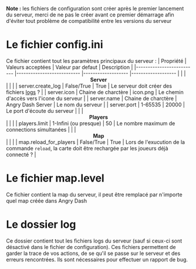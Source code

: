 <!-- TITLE: Configuration -->
<!-- SUBTITLE: La configuration du serveur -->

**Note :** les fichiers de configuration sont créer après le premier lancement du serveur, merci de ne pas le créer avant ce premier démarrage afin d'éviter tout problème de compatibilité entre les versions du serveur

# Le fichier config.ini
Ce fichier contient tout les paramètres principaux du serveur :
| Propriété                	| Valeurs acceptées         	| Valeur par defaut 	| Description |
|--------------------------	|---------------------------	|-------------------	|-------------------	|
|                          	|         <span style="display: flex; justify-content: center; align-items: center;">**Server**</span>        	|                   	|                   	|
| server.create_log        	| False/True                	| True              	| Le serveur doit créer des fichiers [logs](#le-dossier-log) ? |
| server.icon              	| Chaine de charctère 	| icon.png          	| Le chemin d'accès vers l'icone du serveur |
| <span>server.name</span> 	| Chaine de charctère            	| Angry Dash Server 	| Le nom du serveur |
| server.port              	| 1-65535                   	| 20000             	| Le port d'écoute du serveur |
|                          	|        <span style="display: flex; justify-content: center; align-items: center;">**Players**</span>        	|                   	|                   	|
| players.limit            	| 1-Infini (ou presque)     	| 50                	| Le nombre maximum de connections simultanées |
|                          	|          <span style="display: flex; justify-content: center; align-items: center;">**Map**</span>          	|                   	|                   	|
| map.reload_for_players   	| False/True                	| True              	| Lors de l'exucution de la commande `reload`, la carte doit être rechargée par les joueurs déjà connecté ? |

# Le fichier map.level
Ce fichier contient la map du serveur, il peut être remplacé par n'importe quel map créée dans Angry Dash

# Le dossier log
Ce dossier contient tout les fichiers logs du serveur (sauf si ceux-ci sont désactivé dans le fichier de configuration). Ces fichiers permettent de garder la trace de vos actions, de se qu'il se passe sur le serveur et des erreurs rencontrées. Ils sont nécessaires pour effectuer un rapport de bug.
